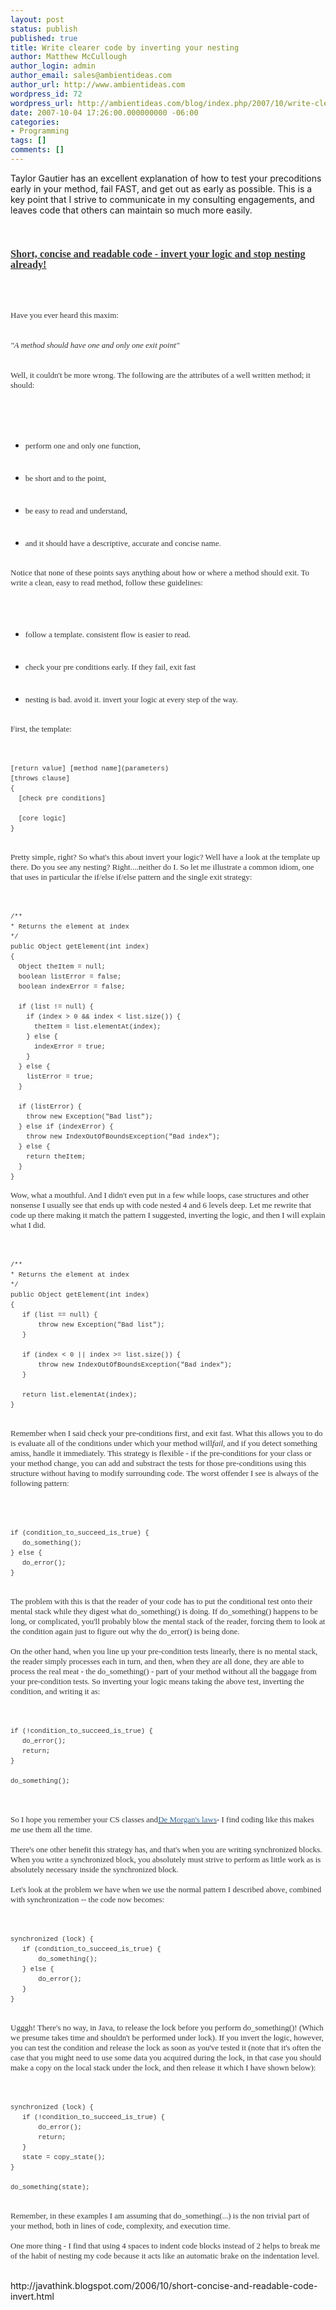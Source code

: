 ```yaml
---
layout: post
status: publish
published: true
title: Write clearer code by inverting your nesting
author: Matthew McCullough
author_login: admin
author_email: sales@ambientideas.com
author_url: http://www.ambientideas.com
wordpress_id: 72
wordpress_url: http://ambientideas.com/blog/index.php/2007/10/write-clearer-code-by-inverting-your-nesting/
date: 2007-10-04 17:26:00.000000000 -06:00
categories:
- Programming
tags: []
comments: []
---
```

<p>Taylor Gautier has an excellent explanation of how to test your precoditions early in your method, fail FAST, and get out as early as possible. This is a key point that I strive to communicate in my consulting engagements, and leaves code that others can maintain so much more easily.</p><br /><h3 class="post-title"><a href="http://javathink.blogspot.com/2006/10/short-concise-and-readable-code-invert.html"><span style="color: #333333; font-family: Verdana; font-size: 16.25px; line-height: 17px;">Short, concise and readable code - invert your logic and stop nesting already!</span></a></h3><br /><div class="post-body"><br /><p style=""><span style="color: #333333; font-family: Verdana; font-size: 13px; line-height: 16px;">Have you ever heard this maxim:<br style="" /><br /><br style="" /></span><span style="color: #333333; font-family: Verdana; font-size: 13px; font-style: italic; line-height: 16px;">"A method should have one and only one exit point"<br style="" /></span><span style="color: #333333; font-family: Verdana; font-size: 13px; line-height: 16px;"><br style="" /><br />  Well, it couldn't be more wrong. The following are the attributes of a well written method; it should:<br style="" /></span></p><br /><br /><ul style=""><br /><li style=""><span style="color: #333333; font-family: Verdana; font-size: 13px; line-height: 16px;">perform one and only one function,</span></li><br /><br /><li style=""><span style="color: #333333; font-family: Verdana; font-size: 13px; line-height: 16px;">be short and to the point,</span></li><br /><br /><li style=""><span style="color: #333333; font-family: Verdana; font-size: 13px; line-height: 16px;">be easy to read and understand,</span></li><br /><br /><li style=""><span style="color: #333333; font-family: Verdana; font-size: 13px; line-height: 16px;">and it should have a descriptive, accurate and concise name.</span></li><br /></ul><span style="font-family: Times; font-size: 16px;"><span style="color: #333333; font-family: Verdana; font-size: 13px; line-height: 16px;">Notice that none of these points says anything about how or where a method should exit. To write a clean, easy to read method, follow these guidelines:</span><span style="color: #333333; font-family: Verdana; font-size: 13px; line-height: 16px;"><br style="" /></span></span><br /><br /><ul style=""><br /><li style=""><span style="color: #333333; font-family: Verdana; font-size: 13px; line-height: 16px;">follow a template. consistent flow is easier to read.</span></li><br /><br /><li style=""><span style="color: #333333; font-family: Verdana; font-size: 13px; line-height: 16px;">check your pre conditions early. If they fail, exit fast</span></li><br /><br /><li style=""><span style="color: #333333; font-family: Verdana; font-size: 13px; line-height: 16px;">nesting is bad. avoid it. invert your logic at every step of the way.</span></li><br /></ul><span style="font-family: Times; font-size: 16px;"><span style="color: #333333; font-family: Verdana; font-size: 13px; line-height: 16px;">First, the template:</span><span style="color: #333333; font-family: Verdana; font-size: 13px; line-height: 16px;"><br style="" /></span></span><br /><pre style=""><br /><span style="color: #333333; font-family: Courier; font-size: 10.5625px; line-height: 16px;">[return value] [method name](parameters)<br style="" />[throws clause]<br style="" />{<br style="" />  [check pre conditions]<br style="" /><br style="" />  [core logic]<br style="" />}<br style="" /></span><br /></pre><span style="font-family: Times; font-size: 16px;"><span style="color: #333333; font-family: Verdana; font-size: 13px; line-height: 16px;">Pretty simple, right? So what's this about invert your logic? Well have a look at the template up there. Do you see any nesting? Right....neither do I. So let me illustrate a common idiom, one that uses in particular the if/else if/else pattern and the single exit strategy:</span><span style="color: #333333; font-family: Verdana; font-size: 13px; line-height: 16px;"><br style="" /></span></span><br /><pre style=""><br /><span style="color: #333333; font-family: Courier; font-size: 10.5625px; line-height: 16px;">/**<br style="" />* Returns the element at index<br style="" />*/<br style="" />public Object getElement(int index)<br style="" />{<br style="" />  Object theItem = null;<br style="" />  boolean listError = false;<br style="" />  boolean indexError = false;<br style="" /><br style="" />  if (list != null) {<br style="" />    if (index &gt; 0 &amp;&amp; index &lt; list.size()) {<br style="" />      theItem = list.elementAt(index);<br style="" />    } else {<br style="" />      indexError = true;<br style="" />    }<br style="" />  } else {<br style="" />    listError = true;<br style="" />  }<br style="" /><br style="" />  if (listError) {<br style="" />    throw new Exception("Bad list");<br style="" />  } else if (indexError) {<br style="" />    throw new IndexOutOfBoundsException("Bad index");<br style="" />  } else {<br style="" />    return theItem;<br style="" />  }<br style="" />} </span><br /></pre><span style="font-family: Times; font-size: 16px;"><span style="color: #333333; font-family: Verdana; font-size: 13px; line-height: 16px;">Wow, what a mouthful. And I didn't even put in a few while loops, case structures and other nonsense I usually see that ends up with code nested 4 and 6 levels deep. Let me rewrite that code up there making it match the pattern I suggested, inverting the logic, and then I will explain what I did.</span><span style="color: #333333; font-family: Verdana; font-size: 13px; line-height: 16px;"><br style="" /></span></span><br /><pre style=""><br /><span style="color: #333333; font-family: Courier; font-size: 10.5625px; line-height: 16px;">/**<br style="" />* Returns the element at index<br style="" />*/<br style="" />public Object getElement(int index)<br style="" />{<br style="" />   if (list == null) {<br style="" />       throw new Exception("Bad list");<br style="" />   }<br style="" /><br style="" />   if (index &lt; 0 || index &gt;= list.size()) {<br style="" />       throw new IndexOutOfBoundsException("Bad index");<br style="" />   }<br style="" /><br style="" />   return list.elementAt(index);<br style="" />}<br style="" /></span><br /></pre><span style="color: #333333; font-family: Verdana; font-size: 13px; line-height: 16px;">Remember when I said check your pre-conditions first, and exit fast. What this allows you to do is evaluate all of the conditions under which your method will</span><span style="color: #333333; font-family: Verdana; font-size: 13px; font-style: italic; line-height: 16px;">fail</span><span style="font-family: Times; font-size: 16px;"><span style="color: #333333; font-family: Verdana; font-size: 13px; line-height: 16px;">, and if you detect something amiss, handle it immediately. This strategy is flexible - if the pre-conditions for your class or your method change, you can add and substract the tests for those pre-conditions using this structure without having to modify surrounding code. The worst offender I see is always of the following pattern:</span><span style="color: #333333; font-family: Verdana; font-size: 13px; line-height: 16px;"><br style="" /></span><span style="color: #333333; font-family: Verdana; font-size: 13px; line-height: 16px;"><br style="" /></span></span><br /><pre style=""><br /><span style="color: #333333; font-family: Courier; font-size: 10.5625px; line-height: 16px;">if (condition_to_succeed_is_true) {<br style="" />   do_something();<br style="" />} else {<br style="" />   do_error();<br style="" />}<br style="" /></span><br /></pre><span style="font-family: Times; font-size: 16px;"><span style="color: #333333; font-family: Verdana; font-size: 13px; line-height: 16px;">The problem with this is that the reader of your code has to put the conditional test onto their mental stack while they digest what do_something() is doing. If do_something() happens to be long, or complicated, you'll probably blow the mental stack of the reader, forcing them to look at the condition again just to figure out why the do_error() is being done.</span><span style="color: #333333; font-family: Verdana; font-size: 13px; line-height: 16px;"><br style="" /></span><span style="color: #333333; font-family: Verdana; font-size: 13px; line-height: 16px;"><br style="" /></span><span style="color: #333333; font-family: Verdana; font-size: 13px; line-height: 16px;">On the other hand, when you line up your pre-condition tests linearly, there is no mental stack, the reader simply processes each in turn, and then, when they are all done, they are able to process the real meat - the do_something() - part of your method without all the baggage from your pre-condition tests. So inverting your logic means taking the above test, inverting the condition, and writing it as:</span><span style="color: #333333; font-family: Verdana; font-size: 13px; line-height: 16px;"><br style="" /></span></span><br /><pre style=""><br /><span style="color: #333333; font-family: Courier; font-size: 10.5625px; line-height: 16px;">if (!condition_to_succeed_is_true) {<br style="" />   do_error();<br style="" />   return;<br style="" />}<br style="" /><br style="" />do_something();<br style="" /></span><br /></pre><span style="font-family: Times; font-size: 16px;"><span style="color: #333333; font-family: Verdana; font-size: 13px; line-height: 16px;"><br style="" /></span><span style="color: #333333; font-family: Verdana; font-size: 13px; line-height: 16px;">So I hope you remember your CS classes and</span></span><a href="http://en.wikipedia.org/wiki/De_Morgan_duality"><span style="color: #336699; font-family: Verdana; font-size: 13px; line-height: 16px;">De Morgan's laws</span></a><span style="font-family: Times; font-size: 16px;"><span style="color: #333333; font-family: Verdana; font-size: 13px; line-height: 16px;">- I find coding like this makes me use them all the time.</span><span style="color: #333333; font-family: Verdana; font-size: 13px; line-height: 16px;"><br style="" /></span><span style="color: #333333; font-family: Verdana; font-size: 13px; line-height: 16px;"><br style="" /></span><span style="color: #333333; font-family: Verdana; font-size: 13px; line-height: 16px;">There's one other benefit this strategy has, and that's when you are writing synchronized blocks. When you write a synchronized block, you absolutely must strive to perform as little work as is absolutely necessary inside the synchronized block.</span><span style="color: #333333; font-family: Verdana; font-size: 13px; line-height: 16px;"><br style="" /></span><span style="color: #333333; font-family: Verdana; font-size: 13px; line-height: 16px;"><br style="" /></span><span style="color: #333333; font-family: Verdana; font-size: 13px; line-height: 16px;">Let's look at the problem we have when we use the normal pattern I described above, combined with synchronization -- the code now becomes:</span><span style="color: #333333; font-family: Verdana; font-size: 13px; line-height: 16px;"><br style="" /></span></span><br /><pre style=""><br /><span style="color: #333333; font-family: Courier; font-size: 10.5625px; line-height: 16px;">synchronized (lock) {<br style="" />   if (condition_to_succeed_is_true) {<br style="" />       do_something();<br style="" />   } else {<br style="" />       do_error();<br style="" />   }<br style="" />}<br style="" /></span><br /></pre><span style="font-family: Times; font-size: 16px;"><span style="color: #333333; font-family: Verdana; font-size: 13px; line-height: 16px;">Ugggh! There's no way, in Java, to release the lock before you perform do_something()! (Which we presume takes time and shouldn't be performed under lock). If you invert the logic, however, you can test the condition and release the lock as soon as you've tested it (note that it's often the case that you might need to use some data you acquired during the lock, in that case you should make a copy on the local stack under the lock, and then release it which I have shown below):</span><span style="color: #333333; font-family: Verdana; font-size: 13px; line-height: 16px;"><br style="" /></span></span><br /><pre style=""><br /><span style="color: #333333; font-family: Courier; font-size: 10.5625px; line-height: 16px;">synchronized (lock) {<br style="" />   if (!condition_to_succeed_is_true) {<br style="" />       do_error();<br style="" />       return;<br style="" />   }<br style="" />   state = copy_state();<br style="" />}<br style="" /><br style="" />do_something(state);<br style="" /></span><br /></pre><span style="font-family: Times; font-size: 16px;"><span style="color: #333333; font-family: Verdana; font-size: 13px; line-height: 16px;">Remember, in these examples I am assuming that do_something(...) is the non trivial part of your method, both in lines of code, complexity, and execution time.</span><span style="color: #333333; font-family: Verdana; font-size: 13px; line-height: 16px;"><br style="" /></span><span style="color: #333333; font-family: Verdana; font-size: 13px; line-height: 16px;"><br style="" /></span><span style="color: #333333; font-family: Verdana; font-size: 13px; line-height: 16px;">One more thing - I find that using 4 spaces to indent code blocks instead of 2 helps to break me of the habit of nesting my code because it acts like an automatic brake on the indentation level. </span></span><br /></div><br /><p>http://javathink.blogspot.com/2006/10/short-concise-and-readable-code-invert.html</p><br /><br />
